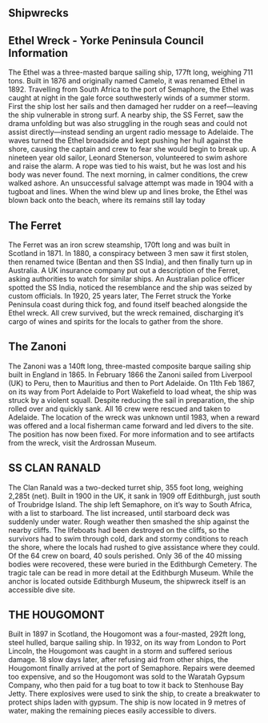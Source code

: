 ## Shipwrecks

## Ethel Wreck - Yorke Peninsula Council Information

The Ethel was a three-masted barque sailing ship, 177ft long, weighing 711 tons. Built in 1876 and originally named Camelo, it was renamed Ethel in 1892. Travelling from South Africa to the port of Semaphore, the Ethel was caught at night in the gale force southwesterly winds of a summer storm. First the ship lost her sails and then damaged her rudder on a reef—leaving the ship vulnerable in strong surf. A nearby ship, the SS Ferret, saw the drama unfolding but was also struggling in the rough seas and could not assist directly—instead sending an urgent radio message to Adelaide. The waves turned the Ethel broadside and kept pushing her hull against the shore, causing the captain and crew to fear she would begin to break up. A nineteen year old sailor, Leonard Stenerson, volunteered to swim ashore and raise the alarm. A rope was tied to his waist, but he was lost and his body was never found. The next morning, in calmer conditions, the crew walked ashore. An unsuccessful salvage attempt was made in 1904 with a tugboat and lines. When the wind blew up and lines broke, the Ethel was blown back onto the beach, where its remains still lay today 

## The Ferret

The Ferret was an iron screw steamship, 170ft long and was built in Scotland in 1871. In 1880, a conspiracy between 3 men saw it first stolen, then renamed twice (Bentan and then SS India), and then finally turn up in Australia. A UK insurance company put out a description of the Ferret, asking authorities to watch for similar ships. An Australian police officer spotted the SS India, noticed the resemblance and the ship was seized by custom officials. In 1920, 25 years later, The Ferret struck the Yorke Peninsula coast during thick fog, and found itself beached alongside the Ethel wreck. All crew survived, but the wreck remained, discharging it’s cargo of wines and spirits for the locals to gather from the shore.

## The Zanoni 

The Zanoni was a 140ft long, three-masted composite barque sailing ship built in England in 1865. In February 1866 the Zanoni sailed from Liverpool (UK) to Peru, then to Mauritius and then to Port Adelaide. On 11th Feb 1867, on its way from Port Adelaide to Port Wakefield to load wheat, the ship was struck by a violent squall. Despite reducing the sail in preparation, the ship rolled over and quickly sank. All 16 crew were rescued and taken to Adelaide. The location of the wreck was unknown until 1983, when a reward was offered and a local fisherman came forward and led divers to the site. The position has now been fixed. For more information and to see artifacts from the wreck, visit the Ardrossan Museum.

## SS CLAN RANALD

The Clan Ranald was a two-decked turret ship, 355 foot long, weighing 2,285t (net). Built in 1900 in the UK, it sank in 1909 off Edithburgh, just south of Troubridge Island. The ship left Semaphore, on it’s way to South Africa, with a list to starboard. The list increased, until starboard deck was suddenly under water. Rough weather then smashed the ship against the nearby cliffs. The lifeboats had been destroyed on the cliffs, so the survivors had to swim through cold, dark and stormy conditions to reach the shore, where the locals had rushed to give assistance where they could. Of the 64 crew on board, 40 souls perished. Only 36 of the 40 missing bodies were recovered, these were buried in the Edithburgh Cemetery. The tragic tale can be read in more detail at the Edithburgh Museum. While the anchor is located outside Edithburgh Museum, the shipwreck itself is an accessible dive site.

## THE HOUGOMONT

Built in 1897 in Scotland, the Hougomont was a four-masted, 292ft long, steel hulled, barque sailing ship. In 1932, on its way from London to Port Lincoln, the Hougomont was caught in a storm and suffered serious damage. 18 slow days later, after refusing aid from other ships, the Hougomont finally arrived at the port of Semaphore. Repairs were deemed too expensive, and so the Hougomont was sold to the Waratah Gypsum Company, who then paid for a tug boat to tow it back to Stenhouse Bay Jetty. There explosives were used to sink the ship, to create a breakwater to protect ships laden with gypsum. The ship is now located in 9 metres of water, making the remaining pieces easily accessible to divers.



